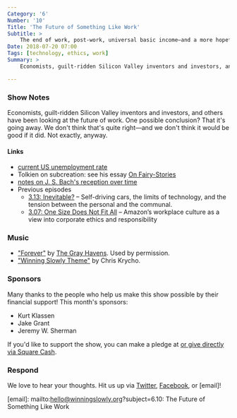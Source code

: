 ```yaml
---
Category: '6'
Number: '10'
Title: 'The Future of Something Like Work'
Subtitle: >
    The end of work, post-work, universal basic income—and a more hopeful frame than these.
Date: 2018-07-20 07:00
Tags: [technology, ethics, work]
Summary: >
    Economists, guilt-ridden Silicon Valley inventors and investors, and others have been looking at the future of work. One possible conclusion? That it's going away. We don't think that's quite right—and we don't think it would be good if it did. Not exactly, anyway.

---
```


### Show Notes

Economists, guilt-ridden Silicon Valley inventors and investors, and others have been looking at the future of work. One possible conclusion? That it's going away. We don't think that's quite right—and we don't think it would be good if it did. Not exactly, anyway.

#### Links

- [current US unemployment rate](https://data.bls.gov/timeseries/LNS14000000)
- Tolkien on subcreation: see his essay [On Fairy-Stories](https://www.alibris.com/Tolkien-on-Fairy-Stories-Verlyn-Flieger/book/14565726?matches=25)
- [notes on J. S. Bach's reception over time](https://en.wikipedia.org/wiki/Johann_Sebastian_Bach#Reception)
- Previous episodes
	- [3.13: Inevitable?](https://www.winningslowly.org/3.13/) – Self-driving cars, the limits of technology, and the tension between the personal and the communal.
	- [3.07: One Size Does Not Fit All](https://www.winningslowly.org/3.07/) – Amazon’s workplace culture as a view into corporate ethics and responsibility

### Music

- ["Forever"](http://smarturl.it/forevertgh) by [The Gray Havens](https://thegrayhavens.bandcamp.com). Used by permission.
- ["Winning Slowly Theme"](https://soundcloud.com/chriskrycho/winning-slowly) by Chris Krycho. 

### Sponsors

Many thanks to the people who help us make this show possible by their financial support! This month's sponsors:

- Kurt Klassen
- Jake Grant
- Jeremy W. Sherman

If you'd like to support the show, you can make a pledge at <a href='https://www.patreon.com/winningslowly' rel='payment'> or give
directly via [Square Cash].

[Square Cash]: https://cash.me/$winningslowly


### Respond

We love to hear your thoughts. Hit us up via [Twitter], [Facebook], or [email]!

[Twitter]: //www.twitter.com/winningslowly
[Facebook]: //www.facebook.com/winningslowlypodcast
[email]: mailto:hello@winningslowly.org?subject=6.10: The Future of Something Like Work
